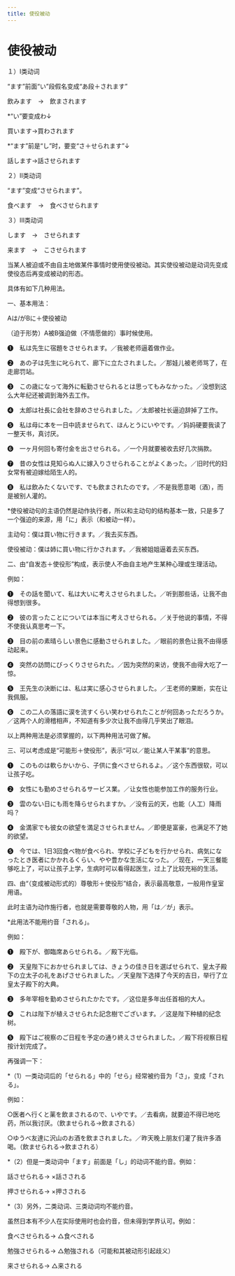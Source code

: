 ```yaml
---
title: 使役被动
---
```


# 使役被动

１）Ⅰ类动词

“ます”前面“い”段假名变成“あ段＋されます”

飲みます　→　飲まされます

*“い”要变成わ↓　

買います→買わされます

*“ます”前是“し”时，要变“さ＋せられます”↓

話します→話させられます

２）Ⅱ类动词

“ます”变成“させられます”。

食べます　→　食べさせられます

３）Ⅲ类动词

します　→　させられます

来ます　→　こさせられます

当某人被迫或不由自主地做某件事情时使用使役被动。其实使役被动是动词先变成使役态后再变成被动的形态。



具体有如下几种用法。

一、基本用法：

Aは/がBに＋使役被动     

（迫于形势）A被B强迫做（不情愿做的）事时候使用。



❶　私は先生に宿題をさせられます。／我被老师逼着做作业。

❷　あの子は先生に叱られて、廊下に立たされました。／那娃儿被老师骂了，在走廊罚站。

❸　この歳になって海外に転勤させられるとは思ってもみなかった。／没想到这么大年纪还被调到海外去工作。

❹　太郎は社長に会社を辞めさせられました。／太郎被社长逼迫辞掉了工作。

❺　私は母に本を一日中読ませられて、ほんとうにいやです。／妈妈硬要我读了一整天书，真讨厌。

❻　一ヶ月何回も寄付金を出させられる。／一个月就要被收去好几次捐款。

❼　昔の女性は見知らぬ人に嫁入りさせられることがよくあった。／旧时代的妇女常有被迫嫁给陌生人的。

❽　私は飲みたくないです、でも飲まされたのです。／不是我愿意喝（酒），而是被别人灌的。

*使役被动句的主语仍然是动作执行者，所以和主动句的结构基本一致，只是多了一个强迫的来源，用「に」表示（和被动一样）。

主动句：僕は買い物に行きます。／我去买东西。

使役被动：僕は姉に買い物に行かされます。／我被姐姐逼着去买东西。

二、由“自发态＋使役形”构成，表示使人不由自主地产生某种心理或生理活动。

例如：

❶　その話を聞いて、私は大いに考えさせられました。／听到那些话，让我不由得想到很多。

❷　彼の言ったことについては本当に考えさせられる。／关于他说的事情，不得不使我认真思考一下。

❸　目の前の素晴らしい景色に感動させられました。／眼前的景色让我不由得感动起来。

❹　突然の訪問にびっくりさせられた。／因为突然的来访，使我不由得大吃了一惊。

❺　王先生の決断には、私は実に感心させられました。／王老师的果断，实在让我佩服。

❻　この二人の落語に涙を流すくらい笑わせられたことが何回あっただろうか。／这两个人的滑稽相声，不知道有多少次让我不由得几乎笑出了眼泪。

以上两种用法是必须掌握的，以下两种用法可做了解。

三、可以考虑成是“可能形＋使役形”，表示“可以／能让某人干某事”的意思。

❶　このものは軟らかいから、子供に食べさせられるよ。／这个东西很软，可以让孩子吃。

❷　女性にも勤めさせられるサービス業。／让女性也能参加工作的服务行业。

❸　雲のない日にも雨を降らせられますか。／没有云的天，也能（人工）降雨吗？

❹　金満家でも彼女の欲望を満足させられません。／即便是富豪，也满足不了她的欲望。

❺　今では、1日3回食べ物が食べられ、学校に子どもを行かせられ、病気になったとき医者にかかれるくらい、やや豊かな生活になった。／现在，一天三餐能够吃上了，可以让孩子上学，生病时可以看得起医生，过上了比较充裕的生活。

四、由“（变成被动形式的）尊敬形＋使役形”结合，表示最高敬意，一般用作皇室用语。

此时主语为动作施行者，也就是需要尊敬的人物，用「は／が」表示。

*此用法不能用约音「される」。

例如：

❶　殿下が、御臨席あらせられる。／殿下光临。

❷　天皇陛下におかせられましては、きょうの佳き日を選ばせられて、皇太子殿下の立太子の礼をあげさせられました。／天皇陛下选择了今天的吉日，举行了立皇太子殿下的大典。

❸　多年宰相を勤めさせられたかたです。／这位是多年出任首相的大人。

❹　これは陛下が植えさせられた記念樹でございます。／这是陛下种植的纪念树。

❺　殿下はご視察のご日程を予定の通り終えさせられました。／殿下将视察日程按计划完成了。

再强调一下：

*（1）一类动词后的「せられる」中的「せら」经常被约音为「さ」，变成「される」。

例如：

○医者へ行くと薬を飲まされるので、いやです。／去看病，就要迫不得已地吃药，所以我讨厌。（飲ませられる→飲まされる）

○ゆうべ友達に沢山のお酒を飲まされました。／昨天晚上朋友们灌了我许多酒喝。（飲ませられる→飲まされる）

*（2）但是一类动词中「ます」前面是「し」的动词不能约音。例如：

話させられる→ ×話さされる

押させられる→ ×押さされる

*（3）另外，二类动词、三类动词均不能约音。

虽然日本有不少人在实际使用时也会约音，但未得到学界认可。例如：

食べさせられる→ △食べされる

勉強させられる→ △勉強される（可能和其被动形引起歧义）

来させられる→ △来される